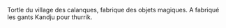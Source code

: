 Tortle du village des calanques, fabrique des objets magiques. A fabriqué les gants Kandju pour thurrik.